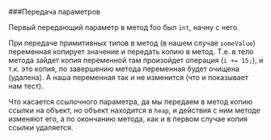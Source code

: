 ###Передача параметров

Первый передающий параметр в метод foo был ```int```, начну с него.

При передаче примитивных типов в метод (в нашем случае ```someValue```) переменная копирует значение и передать копию в метод.
Т.е. в тело метода зайдет копия переменной там произойдет операция (```i += 15;```), и т.к. это копия, по завершению метода переменная будет очищена (удалена). А наша переменная так и не изменится (что и показывает нам тест).

Что касается ссылочного параметра, да мы передаем в метод копию ссылки на объект, но объект находится в ```heap```, и действия с ним методе изменяют его, а по окончанию метода, как и в первом случае копия ссылки удаляется.  